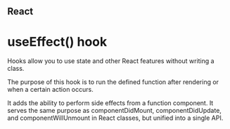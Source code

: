 ## React 

# useEffect() hook

Hooks allow you to use state and other React features without writing a class.

The purpose of this hook is to run the defined function after rendering or when a certain action occurs.

It adds the ability to perform side effects from a function component. It serves the same purpose as componentDidMount, componentDidUpdate, and componentWillUnmount in React classes, but unified into a single API.